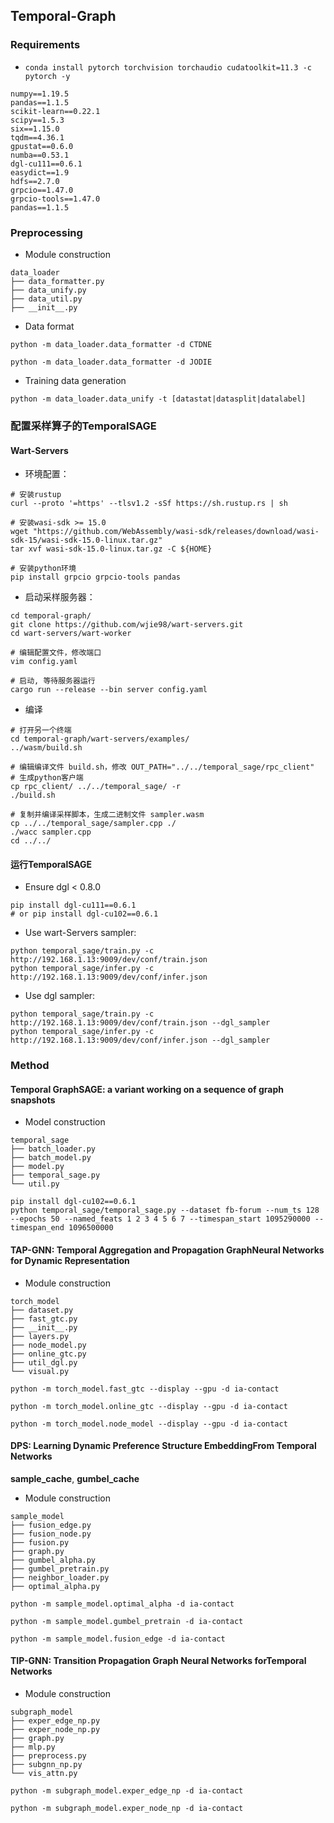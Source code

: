 ## Temporal-Graph

### Requirements

- `conda install pytorch torchvision torchaudio cudatoolkit=11.3 -c pytorch -y`

```
numpy==1.19.5
pandas==1.1.5
scikit-learn==0.22.1
scipy==1.5.3
six==1.15.0
tqdm==4.36.1
gpustat==0.6.0
numba==0.53.1
dgl-cu111==0.6.1
easydict==1.9
hdfs==2.7.0
grpcio==1.47.0
grpcio-tools==1.47.0
pandas==1.1.5
```

### Preprocessing

- Module construction

```
data_loader
├── data_formatter.py
├── data_unify.py
├── data_util.py
├── __init__.py
```

- Data format

`python -m data_loader.data_formatter -d CTDNE`

`python -m data_loader.data_formatter -d JODIE`

- Training data generation

`python -m data_loader.data_unify -t [datastat|datasplit|datalabel]`



### 配置采样算子的TemporalSAGE

#### Wart-Servers

- 环境配置：
```
# 安装rustup
curl --proto '=https' --tlsv1.2 -sSf https://sh.rustup.rs | sh

# 安装wasi-sdk >= 15.0
wget "https://github.com/WebAssembly/wasi-sdk/releases/download/wasi-sdk-15/wasi-sdk-15.0-linux.tar.gz"
tar xvf wasi-sdk-15.0-linux.tar.gz -C ${HOME}

# 安装python环境
pip install grpcio grpcio-tools pandas
```

- 启动采样服务器：
```
cd temporal-graph/
git clone https://github.com/wjie98/wart-servers.git
cd wart-servers/wart-worker

# 编辑配置文件，修改端口
vim config.yaml

# 启动, 等待服务器运行
cargo run --release --bin server config.yaml
```

- 编译
```
# 打开另一个终端
cd temporal-graph/wart-servers/examples/
../wasm/build.sh

# 编辑编译文件 build.sh，修改 OUT_PATH="../../temporal_sage/rpc_client"
# 生成python客户端
cp rpc_client/ ../../temporal_sage/ -r
./build.sh

# 复制并编译采样脚本，生成二进制文件 sampler.wasm
cp ../../temporal_sage/sampler.cpp ./
./wacc sampler.cpp
cd ../../
```

#### 运行TemporalSAGE

- Ensure dgl < 0.8.0
```
pip install dgl-cu111==0.6.1
# or pip install dgl-cu102==0.6.1
```

- Use wart-Servers sampler:
```
python temporal_sage/train.py -c http://192.168.1.13:9009/dev/conf/train.json
python temporal_sage/infer.py -c http://192.168.1.13:9009/dev/conf/infer.json
```

- Use dgl sampler:
```
python temporal_sage/train.py -c http://192.168.1.13:9009/dev/conf/train.json --dgl_sampler
python temporal_sage/infer.py -c http://192.168.1.13:9009/dev/conf/infer.json --dgl_sampler
```

### Method

#### Temporal GraphSAGE: a variant working on a sequence of graph snapshots

- Model construction

```
temporal_sage
├── batch_loader.py
├── batch_model.py
├── model.py
├── temporal_sage.py
└── util.py
```


```
pip install dgl-cu102==0.6.1
python temporal_sage/temporal_sage.py --dataset fb-forum --num_ts 128 --epochs 50 --named_feats 1 2 3 4 5 6 7 --timespan_start 1095290000 --timespan_end 1096500000
```

#### TAP-GNN: Temporal Aggregation and Propagation GraphNeural Networks for Dynamic Representation

- Module construction

```
torch_model
├── dataset.py
├── fast_gtc.py
├── __init__.py
├── layers.py
├── node_model.py
├── online_gtc.py
├── util_dgl.py
└── visual.py
```

`python -m torch_model.fast_gtc --display --gpu -d ia-contact`

`python -m torch_model.online_gtc --display --gpu -d ia-contact`

`python -m torch_model.node_model --display --gpu -d ia-contact`

#### DPS: Learning Dynamic Preference Structure EmbeddingFrom Temporal Networks

**sample_cache**, **gumbel_cache**

- Module construction

```
sample_model
├── fusion_edge.py
├── fusion_node.py
├── fusion.py
├── graph.py
├── gumbel_alpha.py
├── gumbel_pretrain.py
├── neighbor_loader.py
├── optimal_alpha.py
```

`python -m sample_model.optimal_alpha -d ia-contact`

`python -m sample_model.gumbel_pretrain -d ia-contact`

`python -m sample_model.fusion_edge -d ia-contact`

#### TIP-GNN: Transition Propagation Graph Neural Networks forTemporal Networks

- Module construction

```
subgraph_model
├── exper_edge_np.py
├── exper_node_np.py
├── graph.py
├── mlp.py
├── preprocess.py
├── subgnn_np.py
└── vis_attn.py
```

`python -m subgraph_model.exper_edge_np -d ia-contact`

`python -m subgraph_model.exper_node_np -d ia-contact`


